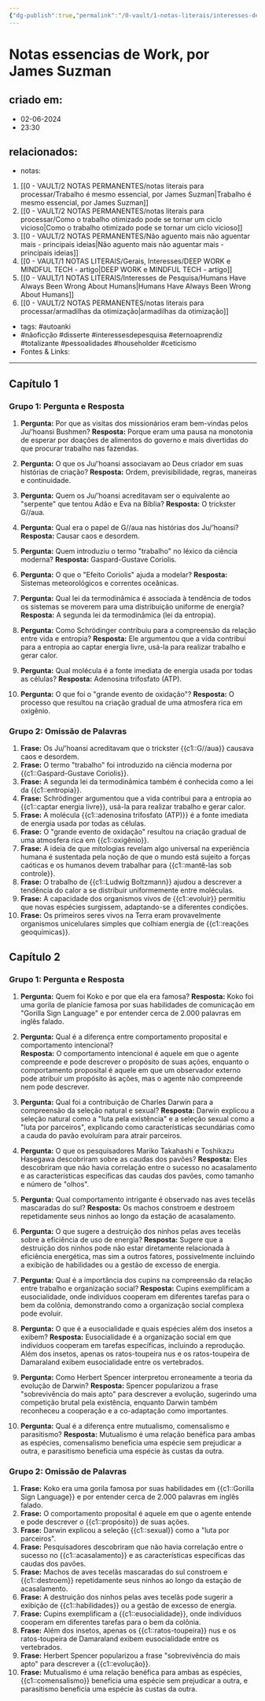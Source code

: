 ```yaml
---
{"dg-publish":true,"permalink":"/0-vault/1-notas-literais/interesses-de-pesquisa/notas-essencias-de-work-por-james-suzman/","tags":["autoanki","nãoficção","disserte","interessesdepesquisa","eternoaprendiz","totalizante","pessoalidades","householder","ceticismo"],"dgHomeLink":true,"dgShowLocalGraph":true,"dgShowFileTree":true,"dgEnableSearch":true,"noteIcon":""}
---
```


# Notas essencias de Work, por James Suzman

## criado em: 
- 02-06-2024
- 23:30
## relacionados:
- notas:
1. [[0 - VAULT/2 NOTAS PERMANENTES/notas literais para processar/Trabalho é mesmo essencial, por James Suzman\|Trabalho é mesmo essencial, por James Suzman]]
2. [[0 - VAULT/2 NOTAS PERMANENTES/notas literais para processar/Como o trabalho otimizado pode se tornar um ciclo vicioso\|Como o trabalho otimizado pode se tornar um ciclo vicioso]]
3. [[0 - VAULT/2 NOTAS PERMANENTES/Não aguento mais não aguentar mais - principais ideias\|Não aguento mais não aguentar mais - principais ideias]]
4. [[0 - VAULT/1 NOTAS LITERAIS/Gerais, Interesses/DEEP WORK e MINDFUL TECH - artigo\|DEEP WORK e MINDFUL TECH - artigo]]
5. [[0 - VAULT/1 NOTAS LITERAIS/Interesses de Pesquisa/Humans Have Always Been Wrong About Humans\|Humans Have Always Been Wrong About Humans]]
6. [[0 - VAULT/2 NOTAS PERMANENTES/notas literais para processar/armadilhas da otimização\|armadilhas da otimização]]
- tags: #autoanki 
- #nãoficção #disserte #interessesdepesquisa #eternoaprendiz #totalizante #pessoalidades #householder #ceticismo
- Fontes & Links: 
---

## Capítulo 1
### Grupo 1: Pergunta e Resposta

1. **Pergunta:** Por que as visitas dos missionários eram bem-vindas pelos Ju/’hoansi Bushmen?
   **Resposta:** Porque eram uma pausa na monotonia de esperar por doações de alimentos do governo e mais divertidas do que procurar trabalho nas fazendas.

2. **Pergunta:** O que os Ju/’hoansi associavam ao Deus criador em suas histórias de criação?
   **Resposta:** Ordem, previsibilidade, regras, maneiras e continuidade.

3. **Pergunta:** Quem os Ju/’hoansi acreditavam ser o equivalente ao "serpente" que tentou Adão e Eva na Bíblia?
   **Resposta:** O trickster G//aua.

4. **Pergunta:** Qual era o papel de G//aua nas histórias dos Ju/’hoansi?
   **Resposta:** Causar caos e desordem.

5. **Pergunta:** Quem introduziu o termo "trabalho" no léxico da ciência moderna?
   **Resposta:** Gaspard-Gustave Coriolis.

6. **Pergunta:** O que o "Efeito Coriolis" ajuda a modelar?
   **Resposta:** Sistemas meteorológicos e correntes oceânicas.

7. **Pergunta:** Qual lei da termodinâmica é associada à tendência de todos os sistemas se moverem para uma distribuição uniforme de energia?
   **Resposta:** A segunda lei da termodinâmica (lei da entropia).

8. **Pergunta:** Como Schrödinger contribuiu para a compreensão da relação entre vida e entropia?
   **Resposta:** Ele argumentou que a vida contribui para a entropia ao captar energia livre, usá-la para realizar trabalho e gerar calor.

9. **Pergunta:** Qual molécula é a fonte imediata de energia usada por todas as células?
   **Resposta:** Adenosina trifosfato (ATP).

10. **Pergunta:** O que foi o "grande evento de oxidação"?
    **Resposta:** O processo que resultou na criação gradual de uma atmosfera rica em oxigênio.

### Grupo 2: Omissão de Palavras

1. **Frase:** Os Ju/’hoansi acreditavam que o trickster {{c1::G//aua}} causava caos e desordem.
2. **Frase:** O termo "trabalho" foi introduzido na ciência moderna por {{c1::Gaspard-Gustave Coriolis}}.
3. **Frase:** A segunda lei da termodinâmica também é conhecida como a lei da {{c1::entropia}}.
4. **Frase:** Schrödinger argumentou que a vida contribui para a entropia ao {{c1::captar energia livre}}, usá-la para realizar trabalho e gerar calor.
5. **Frase:** A molécula {{c1::adenosina trifosfato (ATP)}} é a fonte imediata de energia usada por todas as células.
6. **Frase:** O "grande evento de oxidação" resultou na criação gradual de uma atmosfera rica em {{c1::oxigênio}}.
7. **Frase:** A ideia de que mitologias revelam algo universal na experiência humana é sustentada pela noção de que o mundo está sujeito a forças caóticas e os humanos devem trabalhar para {{c1::mantê-las sob controle}}.
8. **Frase:** O trabalho de {{c1::Ludwig Boltzmann}} ajudou a descrever a tendência do calor a se distribuir uniformemente entre moléculas.
9. **Frase:** A capacidade dos organismos vivos de {{c1::evoluir}} permitiu que novas espécies surgissem, adaptando-se a diferentes condições.
10. **Frase:** Os primeiros seres vivos na Terra eram provavelmente organismos unicelulares simples que colhiam energia de {{c1::reações geoquímicas}}.


## Capítulo 2
### Grupo 1: Pergunta e Resposta

1. **Pergunta:** Quem foi Koko e por que ela era famosa?
   **Resposta:** Koko foi uma gorila de planície famosa por suas habilidades de comunicação em "Gorilla Sign Language" e por entender cerca de 2.000 palavras em inglês falado.

2. **Pergunta:** Qual é a diferença entre comportamento proposital e comportamento intencional?  
   **Resposta:** O comportamento intencional é aquele em que o agente compreende e pode descrever o propósito de suas ações, enquanto o comportamento proposital é aquele em que um observador externo pode atribuir um propósito às ações, mas o agente não compreende nem pode descrever.

3. **Pergunta:** Qual foi a contribuição de Charles Darwin para a compreensão da seleção natural e sexual?
   **Resposta:** Darwin explicou a seleção natural como a "luta pela existência" e a seleção sexual como a "luta por parceiros", explicando como características secundárias como a cauda do pavão evoluíram para atrair parceiros.

4. **Pergunta:** O que os pesquisadores Mariko Takahashi e Toshikazu Hasegawa descobriram sobre as caudas dos pavões?
   **Resposta:** Eles descobriram que não havia correlação entre o sucesso no acasalamento e as características específicas das caudas dos pavões, como tamanho e número de "olhos".

5. **Pergunta:** Qual comportamento intrigante é observado nas aves tecelãs mascaradas do sul?
   **Resposta:** Os machos constroem e destroem repetidamente seus ninhos ao longo da estação de acasalamento.

6. **Pergunta:** O que sugere a destruição dos ninhos pelas aves tecelãs sobre a eficiência de uso de energia?
   **Resposta:** Sugere que a destruição dos ninhos pode não estar diretamente relacionada à eficiência energética, mas sim a outros fatores, possivelmente incluindo a exibição de habilidades ou a gestão de excesso de energia.

7. **Pergunta:** Qual é a importância dos cupins na compreensão da relação entre trabalho e organização social?
   **Resposta:** Cupins exemplificam a eusocialidade, onde indivíduos cooperam em diferentes tarefas para o bem da colônia, demonstrando como a organização social complexa pode evoluir.

8. **Pergunta:** O que é a eusocialidade e quais espécies além dos insetos a exibem?
   **Resposta:** Eusocialidade é a organização social em que indivíduos cooperam em tarefas específicas, incluindo a reprodução. Além dos insetos, apenas os ratos-toupeira nus e os ratos-toupeira de Damaraland exibem eusocialidade entre os vertebrados.

9. **Pergunta:** Como Herbert Spencer interpretou erroneamente a teoria da evolução de Darwin?
   **Resposta:** Spencer popularizou a frase "sobrevivência do mais apto" para descrever a evolução, sugerindo uma competição brutal pela existência, enquanto Darwin também reconheceu a cooperação e a co-adaptação como importantes.

10. **Pergunta:** Qual é a diferença entre mutualismo, comensalismo e parasitismo?
    **Resposta:** Mutualismo é uma relação benéfica para ambas as espécies, comensalismo beneficia uma espécie sem prejudicar a outra, e parasitismo beneficia uma espécie às custas da outra.

### Grupo 2: Omissão de Palavras

1. **Frase:** Koko era uma gorila famosa por suas habilidades em {{c1::Gorilla Sign Language}} e por entender cerca de 2.000 palavras em inglês falado.
2. **Frase:** O comportamento proposital é aquele em que o agente entende e pode descrever o {{c1::propósito}} de suas ações.
3. **Frase:** Darwin explicou a seleção {{c1::sexual}} como a "luta por parceiros".
4. **Frase:** Pesquisadores descobriram que não havia correlação entre o sucesso no {{c1::acasalamento}} e as características específicas das caudas dos pavões.
5. **Frase:** Machos de aves tecelãs mascaradas do sul constroem e {{c1::destroem}} repetidamente seus ninhos ao longo da estação de acasalamento.
6. **Frase:** A destruição dos ninhos pelas aves tecelãs pode sugerir a exibição de {{c1::habilidades}} ou a gestão de excesso de energia.
7. **Frase:** Cupins exemplificam a {{c1::eusocialidade}}, onde indivíduos cooperam em diferentes tarefas para o bem da colônia.
8. **Frase:** Além dos insetos, apenas os {{c1::ratos-toupeira}} nus e os ratos-toupeira de Damaraland exibem eusocialidade entre os vertebrados.
9. **Frase:** Herbert Spencer popularizou a frase "sobrevivência do mais apto" para descrever a {{c1::evolução}}.
10. **Frase:** Mutualismo é uma relação benéfica para ambas as espécies, {{c1::comensalismo}} beneficia uma espécie sem prejudicar a outra, e parasitismo beneficia uma espécie às custas da outra.

